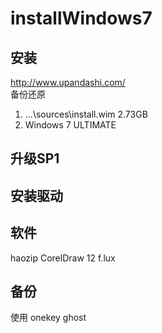 # installWindows7

## 安装
http://www.upandashi.com/  
备份还原  
1. ...\sources\install.wim 2.73GB  
2. Windows 7 ULTIMATE


## 升级SP1

## 安装驱动

## 软件
haozip
CorelDraw 12
f.lux


## 备份
使用 onekey ghost
